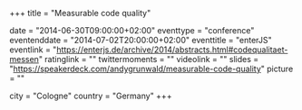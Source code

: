 +++
title = "Measurable code quality"

date = "2014-06-30T09:00:00+02:00"
eventtype = "conference"
eventenddate = "2014-07-02T20:00:00+02:00"
eventtitle = "enterJS"
eventlink = "https://enterjs.de/archive/2014/abstracts.html#codequalitaet-messen"
ratinglink = ""
twittermoments = ""
videolink = ""
slides = "https://speakerdeck.com/andygrunwald/measurable-code-quality"
picture = ""

city = "Cologne"
country = "Germany"
+++